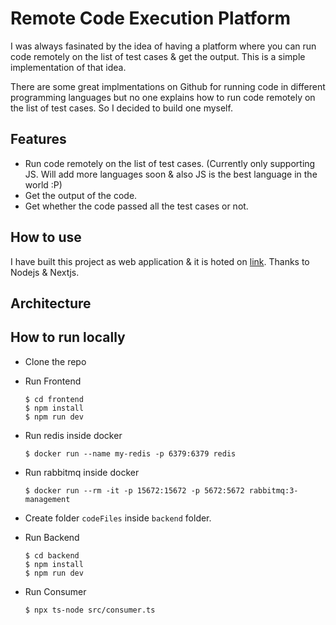 # Remote Code Execution Platform

I was always fasinated by the idea of having a platform where you can run code remotely on the list of test cases & get the output. This is a simple implementation of that idea.

There are some great implmentations on Github for running code in different programming languages but no one explains how to run code remotely on the list of test cases. So I decided to build one myself.

## Features

- Run code remotely on the list of test cases. (Currently only supporting JS. Will add more languages soon & also JS is the best language in the world :P)
- Get the output of the code.
- Get whether the code passed all the test cases or not.

## How to use

I have built this project as web application & it is hoted on [link](https://rce-platform.herokuapp.com/). Thanks to Nodejs & Nextjs.

## Architecture

[](https://drive.google.com/file/d/1L9SGTixnTjsIrct49xxcHoKD9FT7ZHrF/view?usp=sharing)

## How to run locally

- Clone the repo

- Run Frontend

  ```
  $ cd frontend
  $ npm install
  $ npm run dev
  ```

- Run redis inside docker

  ```
  $ docker run --name my-redis -p 6379:6379 redis
  ```

- Run rabbitmq inside docker

  ```
  $ docker run --rm -it -p 15672:15672 -p 5672:5672 rabbitmq:3-management
  ```

- Create folder `codeFiles` inside `backend` folder.

- Run Backend

  ```
  $ cd backend
  $ npm install
  $ npm run dev
  ```

- Run Consumer

  ```
  $ npx ts-node src/consumer.ts
  ```

